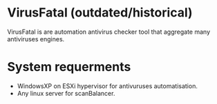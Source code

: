 # VirusFatal (outdated/historical)

VirusFatal is are automation antivirus checker tool that aggregate many antiviruses engines.


# System requerments
* WindowsXP on ESXi hypervisor for antivuruses automatisation.
* Any linux server for scanBalancer.

